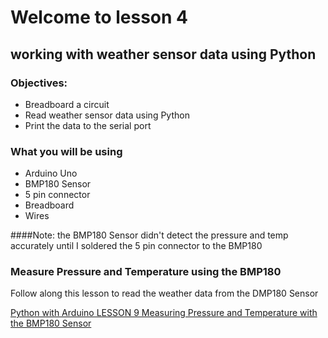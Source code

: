 # Welcome to lesson 4

## working with weather sensor data using Python

### Objectives:
- Breadboard a circuit
- Read weather sensor data using Python
- Print the data to the serial port

### What you will be using
- Arduino Uno
- BMP180 Sensor
- 5 pin connector
- Breadboard
- Wires

####Note: the BMP180 Sensor didn't detect the pressure and temp accurately until I soldered the 5 pin connector to the BMP180<br>

### Measure Pressure and Temperature using the BMP180

Follow along this lesson to read the weather data from the DMP180 Sensor

[Python with Arduino LESSON 9 Measuring Pressure and Temperature with the BMP180 Sensor](https://toptechboy.com/python-with-arduino-lesson-9-measuring-pressure-and-temperature-with-the-bmp180-sensor/)

